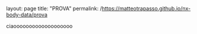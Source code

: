 layout: page
title: "PROVA"
permalink: /https://matteotrapasso.github.io/nx-body-data/prova


ciaooooooooooooooooooo
